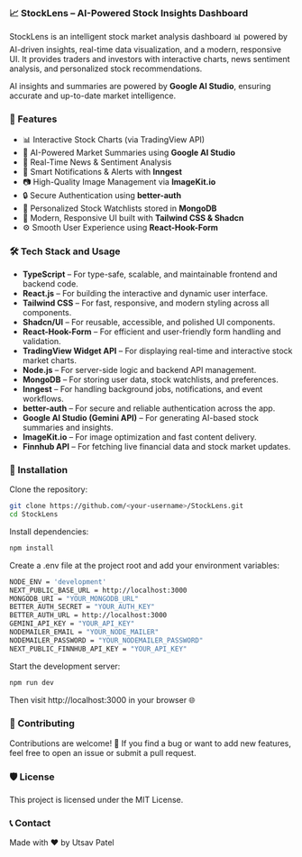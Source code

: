 ### 📈 StockLens – AI-Powered Stock Insights Dashboard
StockLens is an intelligent stock market analysis dashboard 📊 powered by AI-driven insights, real-time data visualization, and a modern, responsive UI. It provides traders and investors with interactive charts, news sentiment analysis, and personalized stock recommendations.

AI insights and summaries are powered by **Google AI Studio**, ensuring accurate and up-to-date market intelligence.

### 📸 Features

- 📊 Interactive Stock Charts (via TradingView API)
- 🧠 AI-Powered Market Summaries using **Google AI Studio**
- 💬 Real-Time News & Sentiment Analysis
- 🔔 Smart Notifications & Alerts with **Inngest**
- 📷 High-Quality Image Management via **ImageKit.io**
- 🔒 Secure Authentication using **better-auth**
- 🧾 Personalized Stock Watchlists stored in **MongoDB**
- 🎨 Modern, Responsive UI built with **Tailwind CSS & Shadcn**
- ⚙️ Smooth User Experience using **React-Hook-Form**

### 🛠️ Tech Stack and Usage

- **TypeScript** – For type-safe, scalable, and maintainable frontend and backend code.  
- **React.js** – For building the interactive and dynamic user interface.  
- **Tailwind CSS** – For fast, responsive, and modern styling across all components.  
- **Shadcn/UI** – For reusable, accessible, and polished UI components.  
- **React-Hook-Form** – For efficient and user-friendly form handling and validation.  
- **TradingView Widget API** – For displaying real-time and interactive stock market charts.  
- **Node.js** – For server-side logic and backend API management.  
- **MongoDB** – For storing user data, stock watchlists, and preferences.  
- **Inngest** – For handling background jobs, notifications, and event workflows.  
- **better-auth** – For secure and reliable authentication across the app.  
- **Google AI Studio (Gemini API)** – For generating AI-based stock summaries and insights.  
- **ImageKit.io** – For image optimization and fast content delivery.  
- **Finnhub API** – For fetching live financial data and stock market updates.

### 🚀 Installation

Clone the repository:
```bash
git clone https://github.com/<your-username>/StockLens.git
cd StockLens
```
Install dependencies:
```bash
npm install
```
Create a .env file at the project root and add your environment variables:
```bash
NODE_ENV = 'development'
NEXT_PUBLIC_BASE_URL = http://localhost:3000
MONGODB_URI = "YOUR_MONGODB_URL"
BETTER_AUTH_SECRET = "YOUR_AUTH_KEY" 
BETTER_AUTH_URL = http://localhost:3000
GEMINI_API_KEY = "YOUR_API_KEY"
NODEMAILER_EMAIL = "YOUR_NODE_MAILER"
NODEMAILER_PASSWORD = "YOUR_NODEMAILER_PASSWORD"
NEXT_PUBLIC_FINNHUB_API_KEY = "YOUR_API_KEY"
```
Start the development server:
```bash
npm run dev
```
Then visit http://localhost:3000 in your browser 🌐

### 📢 Contributing
Contributions are welcome! 🎉
If you find a bug or want to add new features, feel free to open an issue or submit a pull request.

### 🛡️ License
This project is licensed under the MIT License.

### 📞 Contact
Made with ❤️ by Utsav Patel

